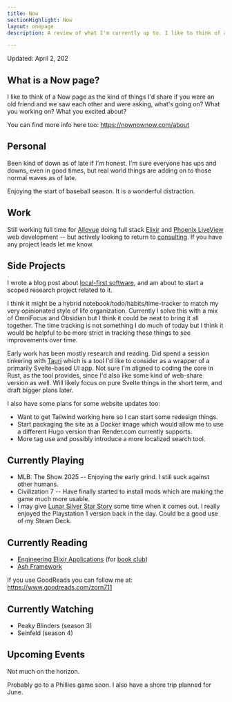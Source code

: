 ```yaml
---
title: Now
sectionHighlight: Now
layout: onepage
description: A review of what I'm currently up to. I like to think of a Now page as the kind of things I'd share if you were an old friend and we saw each other and were asking, what's going on? What you working on? What you excited about?

---
```


Updated: April 2, 202

## What is a Now page?

I like to think of a Now page as the kind of things I'd share if you were an old friend and we saw each other and were asking, what's going on? What you working on? What you excited about?

You can find more info here too: <https://nownownow.com/about>

## Personal

Been kind of down as of late if I'm honest. I'm sure everyone has ups and downs, even in good times, but real world things are adding on to those normal waves as of late.

Enjoying the start of baseball season. It is a wonderful distraction.

## Work

Still working full time for [Allovue](https://www.allovue.com/) doing full stack [Elixir](https://elixir-lang.org/) and [Phoenix LiveView](https://www.phoenixframework.org/) web development -- but actively looking to return to [consulting](https://mikezornek.com/elixir-consulting/). If you have any project leads let me know.

## Side Projects

I wrote a blog post about [local-first software](https://mikezornek.com/posts/2025/2/what-is-local-first-software/), and am about to start a scoped research project related to it.

I think it might be a hybrid notebook/todo/habits/time-tracker to match my very opinionated style of life organization. Currently I solve this with a mix of OmniFocus and Obsidian but I think it could be neat to bring it all together. The time tracking is not something I do much of today but I think it would be helpful to be more strict in tracking these things to see improvements over time.

Early work has been mostly research and reading. Did spend a session tinkering with [Tauri](https://tauri.app/) which is a tool I'd like to consider as a wrapper of a primarily Svelte-based UI app. Not sure I'm aligned to coding the core in Rust, as the tool provides, since I'd also like some kind of web-share version as well. Will likely focus on pure Svelte things in the short term, and draft bigger plans later.

I also have some plans for some website updates too:

- Want to get Tailwind working here so I can start some redesign things.
- Start packaging the site as a Docker image which would allow me to use a different Hugo version than Render.com currently supports.
- More tag use and possibly introduce a more localized search tool.

## Currently Playing

* MLB: The Show 2025 -- Enjoying the early grind. I still suck against other humans.
* Civilization 7 -- Have finally started to install mods which are making the game much more usable.
* I may give [Lunar Silver Star Story](https://www.lunarremastered.com/) some time when it comes out. I really enjoyed the Playstation 1 version back in the day. Could be a good use of my Steam Deck.

## Currently Reading

* [Engineering Elixir Applications](https://pragprog.com/titles/beamops/engineering-elixir-applications/) (for [book club](https://elixirbookclub.github.io/website/))
* [Ash Framework](https://pragprog.com/titles/ldash/ash-framework/)

If you use GoodReads you can follow me at: <https://www.goodreads.com/zorn711>

## Currently Watching

* Peaky Blinders (season 3)
* Seinfeld (season 4)

## Upcoming Events

Not much on the horizon. 

Probably go to a Phillies game soon. I also have a shore trip planned for June.
